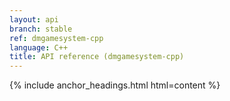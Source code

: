 ```yaml
---
layout: api
branch: stable
ref: dmgamesystem-cpp
language: C++
title: API reference (dmgamesystem-cpp)
---
```

{% include anchor_headings.html html=content %}